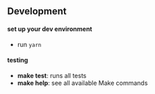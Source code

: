 ## Development

#### set up your dev environment

- run `yarn`

#### testing

- <b textrun="verify-make-command">make test</b>: runs all tests
- <b textrun="verify-make-command">make help</b>: see all available Make commands
